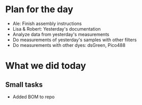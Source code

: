 # Plan for the day

* Ale: Finish assembly instructions
* Lisa & Robert: Yesterday's documentation
* Analyze data from yesterday's measurements
* Do measurements of yesterday's samples with other filters
* Do measurements with other dyes: dsGreen, Pico488

# What we did today

## Small tasks

* Added BOM to repo
